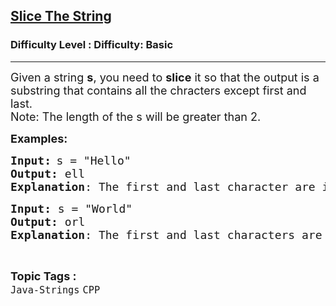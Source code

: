 <h2><a href="https://www.geeksforgeeks.org/problems/slice-the-string--141628/1?page=1&difficulty=Basic&status=unsolved&sortBy=accuracy">Slice The String</a></h2><h3>Difficulty Level : Difficulty: Basic</h3><hr><div class="problems_problem_content__Xm_eO"><p><span style="font-size: 18px;">Given a string <strong>s</strong>, you need to <strong>slice</strong> it so that the output is a substring that contains all the chracters except first and last. <br>Note: The length of the s will be greater than 2.</span></p>
<p><span style="font-size: 18px;"><strong>Examples:</strong></span></p>
<pre><span style="font-size: 18px;"><strong>Input:</strong></span> <span style="font-size: 18px;">s = "Hello"
<strong>Output:</strong> ell
<strong>Explanation</strong>: The first and last character are ignored.</span></pre>
<pre><span style="font-size: 18px;"><strong>Input: </strong>s = "World"
<strong>Output: </strong>orl
<strong>Explanation</strong>: The first and last characters are ignored.</span></pre></div><br><p><span style=font-size:18px><strong>Topic Tags : </strong><br><code>Java-Strings</code>&nbsp;<code>CPP</code>&nbsp;